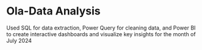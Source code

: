 # Ola-Data Analysis
Used SQL for data extraction, Power Query for cleaning data, and Power BI to create interactive dashboards and visualize key insights for the month of July 2024

